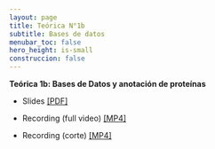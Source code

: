 ```yaml
---
layout: page
title: Teórica N°1b
subtitle: Bases de datos
menubar_toc: false
hero_height: is-small
construccion: false
---
```


**Teórica 1b: Bases de Datos y anotación de proteínas**


- Slides [[PDF]](https://drive.google.com/file/d/1fPRjPezc-B8ybrTZlKBVf396yDJ-PuAZ/view?usp=sharing)

- Recording (full video) [[MP4]](https://youtu.be/oXo_Idzucnw)

- Recording (corte) [[MP4]](https://youtu.be/720Metn3SsUw)

